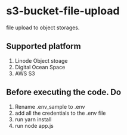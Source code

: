 # s3-bucket-file-upload
file upload to object storages.

## Supported platform
1. Linode Object stoage
2. Digital Ocean Space
3. AWS S3

## Before executing the code. Do
1. Rename .env_sample to .env
2. add all the credentials to the .env file
3. run yarn install
4. run node app.js
